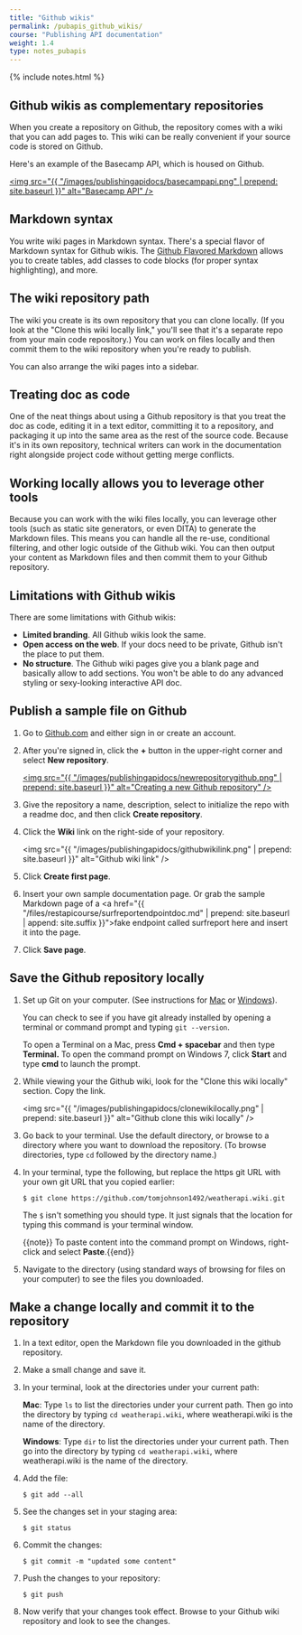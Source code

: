 ```yaml
---
title: "Github wikis"
permalink: /pubapis_github_wikis/
course: "Publishing API documentation"
weight: 1.4
type: notes_pubapis
---
```

{% include notes.html %}

## Github wikis as complementary repositories

When you create a repository on Github, the repository comes with a wiki that you can add pages to. This wiki can be really convenient if your source code is stored on Github. 

Here's an example of the Basecamp API, which is housed on Github.

<a href="https://github.com/basecamp/bcx-api"><img src="{{ "/images/publishingapidocs/basecampapi.png" | prepend: site.baseurl }}" alt="Basecamp API" /></a>

## Markdown syntax
You write wiki pages in Markdown syntax. There's a special flavor of Markdown syntax for Github wikis. The [Github Flavored Markdown](https://help.github.com/articles/github-flavored-markdown/) allows you to create tables, add classes to code blocks (for proper syntax highlighting), and more.

## The wiki repository path

The wiki you create is its own repository that you can clone locally. (If you look at the "Clone this wiki locally link," you'll see that it's a separate repo from your main code repository.) You can work on files locally and then commit them to the wiki repository when you're ready to publish. 

You can also arrange the wiki pages into a sidebar.

## Treating doc as code

One of the neat things about using a Github repository is that you treat the doc as code, editing it in a text editor, committing it to a repository, and packaging it up into the same area as the rest of the source code. Because it's in its own repository, technical writers can work in the documentation right alongside project code without getting merge conflicts.

## Working locally allows you to leverage other tools

Because you can work with the wiki files locally, you can leverage other tools (such as static site generators, or even DITA) to generate the Markdown files. This means you can handle all the re-use, conditional filtering, and other logic outside of the Github wiki. You can then output your content as Markdown files and then commit them to your Github repository.

## Limitations with Github wikis

There are some limitations with Github wikis: 

* **Limited branding**. All Github wikis look the same.
* **Open access on the web**. If your docs need to be private, Github isn't the place to put them.
* **No structure**. The Github wiki pages give you a blank page and basically allow to add sections. You won't be able to do any advanced styling or sexy-looking interactive API doc.

## Publish a sample file on Github

1. Go to [Github.com](http://github.com) and either sign in or create an account.
2. After you're signed in, click the **+** button in the upper-right corner and select **New repository**.
	
	<a href="https://github.com/new"><img src="{{ "/images/publishingapidocs/newrepositorygithub.png" | prepend: site.baseurl }}" alt="Creating a new Github repository" /></a>
	
3. Give the repository a name, description, select to initialize the repo with a readme doc, and then click **Create repository**.
4. Click the **Wiki** link on the right-side of your repository.
	
	<img src="{{ "/images/publishingapidocs/githubwikilink.png" | prepend: site.baseurl }}" alt="Github wiki link" />
	
5. Click **Create first page**.
6. Insert your own sample documentation page. Or grab the sample Markdown page of a <a href="{{ "/files/restapicourse/surfreportendpointdoc.md" | prepend: site.baseurl | append: site.suffix }}">fake endpoint called surfreport here</a> and insert it into the page.
7. Click **Save page**.

## Save the Github repository locally

1. Set up Git on your computer. (See instructions for [Mac](https://help.github.com/articles/set-up-git/#platform-mac) or [Windows](https://help.github.com/articles/set-up-git/#platform-windows)). 

	You can check to see if you have git already installed by opening a terminal or command prompt and typing `git --version`. 
	
	To open a Terminal on a Mac, press **Cmd + spacebar** and then type **Terminal.** To open the command prompt on Windows 7, click **Start** and type **cmd** to launch the prompt.
	
2. While viewing your the Github wiki, look for the "Clone this wiki locally" section. Copy the link. 
	
	<img src="{{ "/images/publishingapidocs/clonewikilocally.png" | prepend: site.baseurl }}" alt="Github clone this wiki locally" />
3. Go back to your terminal. Use the default directory, or browse to a directory where you want to download the repository. (To browse directories, type `cd` followed by the directory name.)
4. In your terminal, type the following, but replace the https git URL with your own git URL that you copied earlier:
	
	```
	$ git clone https://github.com/tomjohnson1492/weatherapi.wiki.git
	```
	
	The `$` isn't something you should type. It just signals that the location for typing this command is your terminal window.
	
	{{note}} To paste content into the command prompt on Windows, right-click and select <b>Paste</b>.{{end}}
	
5. Navigate to the directory (using standard ways of browsing for files on your computer) to see the files you downloaded. 

## Make a change locally and commit it to the repository

1. In a text editor, open the Markdown file you downloaded in the github repository. 
2. Make a small change and save it.
3. In your terminal, look at the directories under your current path:

	**Mac**: Type `ls` to list the directories under your current path. Then go into the directory by typing `cd weatherapi.wiki`, where weatherapi.wiki is the name of the directory.
	
	**Windows**: Type `dir` to list the directories under your current path. Then go into the directory by typing `cd weatherapi.wiki`, where weatherapi.wiki is the name of the directory.
	
4. Add the file:
		
	```
	$ git add --all
	```
		
4. See the changes set in your staging area:
	
	```
	$ git status
	```
	
5. Commit the changes:
	
	```
	$ git commit -m "updated some content"
	```
	
6. Push the changes to your repository:
	
	```
	$ git push
	```
	
7. Now verify that your changes took effect. Browse to your Github wiki repository and look to see the changes.

